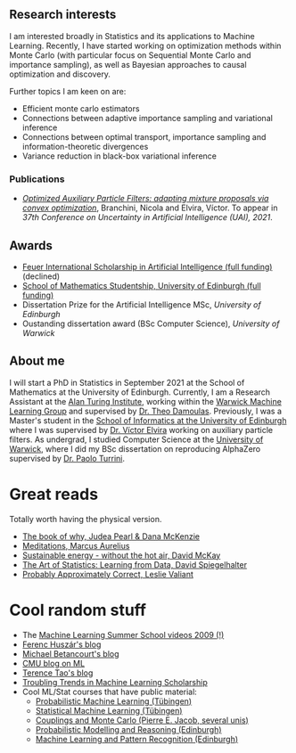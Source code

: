 
## Research interests
I am interested broadly in Statistics and its applications to Machine Learning. Recently, I have started working on optimization methods within Monte Carlo (with particular focus on Sequential Monte Carlo and importance sampling), as well as Bayesian approaches to causal optimization and discovery.

Further topics I am keen on are:
- Efficient monte carlo estimators 
- Connections between adaptive importance sampling and variational inference 
- Connections between optimal transport, importance sampling and information-theoretic divergences
- Variance reduction in black-box variational inference

### Publications
- [*Optimized Auxiliary Particle Filters: adapting mixture proposals via convex optimization*](https://arxiv.org/abs/2011.09317), Branchini, Nicola and Elvira, Víctor. To appear in *37th Conference on Uncertainty in Artificial Intelligence (UAI), 2021*.


## Awards
- [Feuer International Scholarship in Artificial Intelligence (full funding)](https://warwick.ac.uk/services/dc/schols_fund/scholarships_and_funding/feuer/scholarships/) (declined) 
- [School of Mathematics Studentship, University of Edinburgh (full funding)](https://www.maths.ed.ac.uk/school-of-mathematics/studying-here/pgr/funding-opportunities) 
- Dissertation Prize for the Artificial Intelligence MSc, *University of Edinburgh*
- Oustanding dissertation award (BSc Computer Science), *University of Warwick*

## About me

I will start a PhD in Statistics in September 2021 at the School of Mathematics at the University of Edinburgh. 
Currently, I am a Research Assistant at the [Alan Turing Institute]( https://www.turing.ac.uk/), working within the [Warwick Machine Learning Group](https://wmlg.io/) and supervised by [Dr. Theo Damoulas](https://warwick.ac.uk/fac/sci/statistics/staff/academic-research/damoulas). Previously, I was a Master's student in the [School of Informatics at the University of Edinburgh](https://www.ed.ac.uk/informatics) where I was supervised by [Dr. Víctor Elvira](https://victorelvira.github.io/) working on auxiliary particle filters.
As undergrad, I studied Computer Science at the [University of Warwick](https://warwick.ac.uk/fac/sci/dcs/), where I did my BSc dissertation on reproducing AlphaZero supervised by [Dr. Paolo Turrini](https://www.dcs.warwick.ac.uk/~pturrini/).



# Great reads 
Totally worth having the physical version.
- [The book of why, Judea Pearl & Dana McKenzie](https://www.amazon.co.uk/Book-Why-Science-Cause-Effect/dp/0141982411/ref=sr_1_1?dchild=1&keywords=the+book+of+why+judea&qid=1589542460&sr=8-1)
- [Meditations, Marcus Aurelius](https://www.amazon.co.uk/Meditations-Penguin-Classics-Marcus-Aurelius/dp/0140449337/ref=sr_1_1?crid=RRDPU6IPJQ5N&dchild=1&keywords=meditations+marcus+aurelius&qid=1589542523&sprefix=meditations+%2Caps%2C154&sr=8-1)
- [Sustainable energy - without the hot air, David McKay](http://www.withouthotair.com/)
- [The Art of Statistics: Learning from Data, David Spiegelhalter](https://www.amazon.co.uk/Learning-Data-Statistics-Pelican-Books/dp/0241258766/ref=tmm_pap_swatch_0?_encoding=UTF8&qid=&sr=)
- [Probably Approximately Correct, Leslie Valiant](https://www.amazon.co.uk/Probably-Approximately-Correct-Algorithms-Prospering/dp/0465060722/ref=sr_1_1?dchild=1&keywords=probably+approximately+correct&qid=1599657065&sr=8-1)


# Cool random stuff
- The [Machine Learning Summer School videos 2009 (!)](http://videolectures.net/mlss09uk_cambridge/)
- [Ferenc Huszár's blog](https://www.inference.vc/)
- [Michael Betancourt's blog](https://betanalpha.github.io/writing/?fbclid=IwAR32LpCi6bC6SwqGmsbfmo147GhKrfup7P4JY0_o2jiW6dT9BQ58arigx8M) 
- [CMU blog on ML](https://blog.ml.cmu.edu/)
- [Terence Tao's blog](https://terrytao.wordpress.com/)
- [Troubling Trends in Machine Learning Scholarship](https://arxiv.org/pdf/1807.03341.pdf?source=post_page---------------------------)
- Cool ML/Stat courses that have public material:
  - [Probabilistic Machine Learning (Tübingen)](https://www.youtube.com/playlist?list=PL05umP7R6ij1tHaOFY96m5uX3J21a6yNd)
  - [Statistical Machine Learning (Tübingen)](https://www.youtube.com/playlist?list=PL05umP7R6ij2XCvrRzLokX6EoHWaGA2cC)
  - [Couplings and Monte Carlo (Pierre E. Jacob, several unis)](https://sites.google.com/site/pierrejacob/cmclectures)
  - [Probabilistic Modelling and Reasoning (Edinburgh)](https://www.inf.ed.ac.uk/teaching/courses/pmr/19-20/material/)
  - [Machine Learning and Pattern Recognition (Edinburgh)](https://www.inf.ed.ac.uk/teaching/courses/mlpr/2019/notes/)
